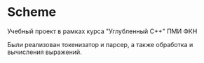 # Scheme

Учебный проект в рамках курса "Углубленный C++" ПМИ ФКН

Были реализован токенизатор и парсер, а также обработка и вычисления выражений.
